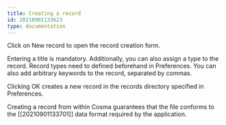 ```yaml
---
title: Creating a record
id: 20210901133623
type: documentation
---
```


Click on New record to open the record creation form.

Entering a title is mandatory. Additionally, you can also assign a type to the record. Record types need to defined beforehand in Preferences. You can also add arbitrary keywords to the record, separated by commas.

Clicking OK creates a new record in the records directory specified in Preferences.

Creating a record from within Cosma guarantees that the file conforms to the [[20210901133701]] data format required by the application.
